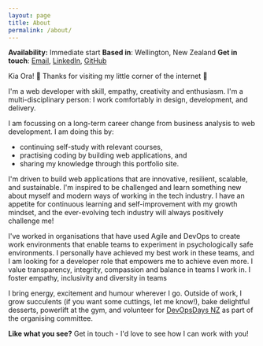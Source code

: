 ```yaml
---
layout: page
title: About
permalink: /about/
---
```


**Availability:** Immediate start
**Based in**: Wellington, New Zealand
**Get in touch**: [Email](mailto:catherine@edwards-au.com), [LinkedIn](https://www.linkedin.com/in/catherineedwardsnz/), [GitHub](https://github.com/catherineedwards/)

Kia Ora! :wave: Thanks for visiting my little corner of the internet :house_with_garden:

I'm a web developer with skill, empathy, creativity and enthusiasm. I'm a multi-disciplinary person: I work comfortably in design, development, and delivery.

I am focussing on a long-term career change from business analysis to web development. I am doing this by:
* continuing self-study with relevant courses,
* practising coding by building web applications, and
* sharing my knowledge through this portfolio site.

I'm driven to build web applications that are innovative, resilient, scalable, and sustainable. I'm inspired to be challenged and learn something new about myself and modern ways of working in the tech industry. I have an appetite for continuous learning and self-improvement with my growth mindset, and the ever-evolving tech industry will always positively challenge me!

I've worked in organisations that have used Agile and DevOps to create work environments that enable teams to experiment in psychologically safe environments. I personally have achieved my best work in these teams, and I am looking for a developer role that empowers me to achieve even more. I value transparency, integrity, compassion and balance in teams I work in. I foster empathy, inclusivity and diversity in teams

I bring energy, excitement and humour wherever I go. Outside of work, I grow succulents (if you want some cuttings, let me know!), bake delightful desserts, powerlift at the gym, and volunteer for [DevOpsDays NZ](https://www.devopsdays.nz/) as part of the organising committee.

**Like what you see?** Get in touch - I'd love to see how I can work with you!